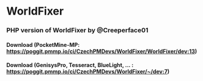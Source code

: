 # WorldFixer

### PHP version of WorldFixer by @Creeperface01

#### Download (PocketMine-MP: https://poggit.pmmp.io/ci/CzechPMDevs/WorldFixer/WorldFixer/dev:13)
#### Download (GenisysPro, Tesseract, BlueLight, ... : https://poggit.pmmp.io/ci/CzechPMDevs/WorldFixer/~/dev:7)
